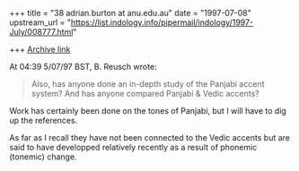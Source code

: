 +++
title = "38 adrian.burton at anu.edu.au"
date = "1997-07-08"
upstream_url = "https://list.indology.info/pipermail/indology/1997-July/008777.html"

+++
[Archive link](https://list.indology.info/pipermail/indology/1997-July/008777.html)

At 04:39 5/07/97 BST, B. Reusch wrote:

>Also, has anyone done an in-depth study of the Panjabi accent system? And
>has anyone compared Panjabi & Vedic accents?


Work has certainly been done on the tones of Panjabi,  but I will have to
dig up the references.

As far as I recall they have not been connected to the Vedic accents but are
said to have developped relatively recently as a result of  phonemic
(tonemic) change.







